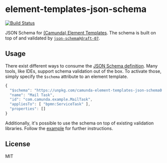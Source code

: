 # element-templates-json-schema

[![Build Status](https://travis-ci.com/camunda/element-templates-json-schema.svg?branch=master)](https://travis-ci.com/camunda/element-templates-json-schema)

JSON Schema for [(Camunda) Element Templates](https://docs.camunda.org/manual/latest/modeler/element-templates/). The schema is built on top of and validated by [`json-schema@draft-07`](https://json-schema.org/draft-07/json-schema-release-notes.html).


## Usage

There exist different ways to consume the [JSON Schema definition](./resources/schema.json). Many tools, like IDEs, support schema validation out of the box. To activate those, simply specify the `$schema` attribute to an element template.

```js
{
  "$schema": "https://unpkg.com/camunda-element-templates-json-schema0.1.0/resources/schema.json",
  "name": "Mail Task",
  "id": "com.camunda.example.MailTask",
  "appliesTo": [ "bpmn:ServiceTask" ],
  "properties": []
}
```

Additionally, it's possible to use the schema on top of existing validation libraries. Follow the [example](./example) for further instructions.

## License

MIT

